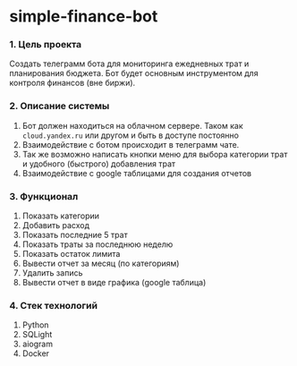 # simple-finance-bot

### 1. Цель проекта

Создать телеграмм бота для мониторинга ежедневных трат и планирования бюджета. Бот будет основным инструментом для контроля финансов (вне биржи). 
### 2. Описание системы
   1. Бот должен находиться на облачном сервере. Таком как `cloud.yandex.ru`  или другом и быть в доступе постоянно
   2. Взаимодействие с ботом происходит в телеграмм чате.
   3. Так же возможно написать кнопки меню для выбора категории трат и удобного (быстрого) добавления трат
   4. Взаимодействие с google таблицами для создания отчетов
### 3. Функционал
   1. Показать категории 
   2. Добавить расход
   3. Показать последние 5 трат
   4. Показать траты за последнюю неделю
   5. Показать остаток лимита
   6. Вывести отчет за месяц (по категориям)
   7. Удалить запись
   8. Вывести отчет в виде графика (google таблица)
### 4. Стек технологий
   1. Python
   2. SQLight
   3. aiogram
   5. Docker 